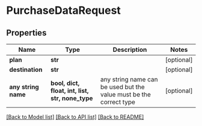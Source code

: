 # PurchaseDataRequest


## Properties
Name | Type | Description | Notes
------------ | ------------- | ------------- | -------------
**plan** | **str** |  | [optional] 
**destination** | **str** |  | [optional] 
**any string name** | **bool, dict, float, int, list, str, none_type** | any string name can be used but the value must be the correct type | [optional]

[[Back to Model list]](../README.md#documentation-for-models) [[Back to API list]](../README.md#documentation-for-api-endpoints) [[Back to README]](../README.md)


